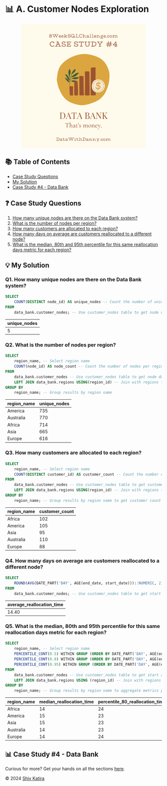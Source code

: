 # 📊 A. Customer Nodes Exploration
<p align="center">
<img src="../../img/4.png" align="center" width="400" height="400" >

## 📚 Table of Contents

* [Case Study Questions](#-case-study-questions)
* [My Solution](#-my-solution)
* [Case Study #4 - Data Bank](#-case-study-4---data-bank)

## ❓ Case Study Questions

1. [How many unique nodes are there on the Data Bank system?](#q1-how-many-unique-nodes-are-there-on-the-data-bank-system)
2. [What is the number of nodes per region?](#q2-what-is-the-number-of-nodes-per-region)
3. [How many customers are allocated to each region?](#q3-how-many-customers-are-allocated-to-each-region)
4. [How many days on average are customers reallocated to a different node?](#q4-how-many-days-on-average-are-customers-reallocated-to-a-different-node)
5. [What is the median, 80th and 95th percentile for this same reallocation days metric for each region?](#q5-what-is-the-median-80th-and-95th-percentile-for-this-same-reallocation-days-metric-for-each-region)

## 💡 My Solution

### Q1. How many unique nodes are there on the Data Bank system?

```SQL
SELECT 
    COUNT(DISTINCT node_id) AS unique_nodes -- Count the number of unique nodes in the system
FROM 
    data_bank.customer_nodes; -- Use customer_nodes table to get node data
```

| unique_nodes |
| ------------ |
| 5            |

### Q2. What is the number of nodes per region?

```SQL
SELECT 
    region_name, -- Select region name
    COUNT(node_id) AS node_count -- Count the number of nodes per region
FROM 
    data_bank.customer_nodes -- Use customer_nodes table to get node data
    LEFT JOIN data_bank.regions USING(region_id) -- Join with regions table using region ID to get region names
GROUP BY 
    region_name; -- Group results by region name
```

| region_name | unique_nodes |
| ----------- | ------------ |
| America     | 735          |
| Australia   | 770          |
| Africa      | 714          |
| Asia        | 665          |
| Europe      | 616          |

### Q3. How many customers are allocated to each region?

```SQL
SELECT 
    region_name, -- Select region name
    COUNT(DISTINCT customer_id) AS customer_count -- Count the number of unique customers allocated to each region
FROM 
    data_bank.customer_nodes -- Use customer_nodes table to get customer and region data
    LEFT JOIN data_bank.regions USING(region_id) -- Join with regions table using region_id to get region names
GROUP BY 
    region_name; -- Group results by region name to get customer count per region
```

| region_name | customer_count |
| ----------- | -------------- |
| Africa      | 102            |
| America     | 105            |
| Asia        | 95             |
| Australia   | 110            |
| Europe      | 88             |

### Q4. How many days on average are customers reallocated to a different node?

```SQL
SELECT 
    ROUND(AVG(DATE_PART('DAY', AGE(end_date, start_date)))::NUMERIC, 2) AS average_reallocation_time -- Calculate average days customers are reallocated to a different node, rounded to 2 decimal places
FROM 
    data_bank.customer_nodes; -- Use customer_nodes table to get start and end dates for reallocation
```
| average_reallocation_time |
| ------------------------- |
| 14.40                     |

### Q5. What is the median, 80th and 95th percentile for this same reallocation days metric for each region?

```SQL
SELECT 
    region_name, -- Select region name
    PERCENTILE_CONT(0.5) WITHIN GROUP (ORDER BY DATE_PART('DAY', AGE(end_date, start_date))) AS median_reallocation_time, -- Calculate median reallocation time
    PERCENTILE_CONT(0.8) WITHIN GROUP (ORDER BY DATE_PART('DAY', AGE(end_date, start_date))) AS percentile_80_reallocation_time, -- Calculate 80th percentile reallocation time
    PERCENTILE_CONT(0.95) WITHIN GROUP (ORDER BY DATE_PART('DAY', AGE(end_date, start_date))) AS percentile_95_reallocation_time -- Calculate 95th percentile reallocation time
FROM 
    data_bank.customer_nodes -- Use customer_nodes table to get start and end dates for reallocation
    LEFT JOIN data_bank.regions USING (region_id) -- Join with regions table using region_id to get region names
GROUP BY 
    region_name; -- Group results by region name to aggregate metrics per region
```
| region_name | median_reallocation_time | percentile_80_reallocation_time | percentile_95_reallocation_time |
| ----------- | ------------------------ | ------------------------------- | ------------------------------- |
| Africa      | 14                       | 24                              | 28                              |
| America     | 15                       | 23                              | 28                              |
| Asia        | 15                       | 23                              | 28                              |
| Australia   | 14                       | 23                              | 28                              |
| Europe      | 14                       | 24                              | 28                              |

## 📊 Case Study #4 - Data Bank

Curious for more? Get your hands on all the sections [here](../README.md).

© 2024 [Shiv Katira](https://github.com/shivkatira)